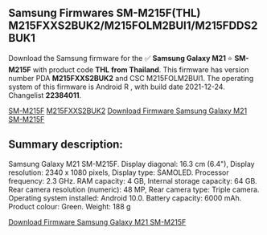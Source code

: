 <h2>Samsung Firmwares SM-M215F(THL) M215FXXS2BUK2/M215FOLM2BUI1/M215FDDS2BUK1</h2>
Download the Samsung firmware for the ✅ <strong>Samsung Galaxy M21 </strong> ⭐ <strong>SM-M215F</strong> with product code <strong>THL</strong> <strong> from Thailand</strong>. This firmware has version number PDA <strong>M215FXXS2BUK2</strong> and CSC M215FOLM2BUI1. The operating system of this firmware is Android R , with build date 2021-12-24. Changelist <strong>22384011</strong>.

[SM-M215F](https://samfirm.shop/samsung/model/SM-M215F)
[M215FXXS2BUK2](https://samfirm.shop/samsung/pda/M215FXXS2BUK2)
[Download Firmware Samsung Galaxy M21 SM-M215F](https://samfirm.shop/samsung/firmware/485362)
<h2>Summary description:</h2>
<p>Samsung Galaxy M21 SM-M215F. Display diagonal: 16.3 cm (6.4"), Display resolution: 2340 x 1080 pixels, Display type: SAMOLED. Processor frequency: 2.3 GHz. RAM capacity: 4 GB, Internal storage capacity: 64 GB. Rear camera resolution (numeric): 48 MP, Rear camera type: Triple camera. Operating system installed: Android 10.0. Battery capacity: 6000 mAh. Product colour: Green. Weight: 188 g</p>


[Download Firmware Samsung Galaxy M21 SM-M215F](https://samfirm.shop/samsung/firmware/485362)
